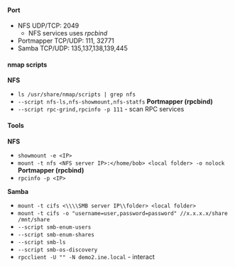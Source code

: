 #### Port
- NFS UDP/TCP: 2049
    - NFS services uses *rpcbind*
- Portmapper TCP/UDP: 111, 32771
- Samba TCP/UDP: 135,137,138,139,445
#### nmap scripts
__NFS__
* `ls /usr/share/nmap/scripts | grep nfs`
* `--script nfs-ls,nfs-showmount,nfs-statfs`
__Portmapper (rpcbind)__
* `--script rpc-grind,rpcinfo -p 111` - scan RPC services 
#### Tools
__NFS__
* `showmount -e <IP>`
* `mount -t nfs <NFS server IP>:</home/bob> <local folder> -o nolock`
__Portmapper (rpcbind)__
* `rpcinfo -p <IP>`

__Samba__
* `mount -t cifs <\\\\SMB server IP\\folder> <local folder>`
* `mount -t cifs -o "username=user,password=password" //x.x.x.x/share /mnt/share`
* `--script smb-enum-users`
* `--script smb-enum-shares`
* `--script smb-ls`
* `--script smb-os-discovery`
* `rpcclient -U "" -N demo2.ine.local` - interact

